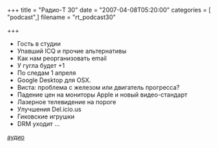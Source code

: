 +++
title = "Радио-T 30"
date = "2007-04-08T05:20:00"
categories = [ "podcast",]
filename = "rt_podcast30"

+++

- Гость в студии
- Упавший ICQ и прочие альтернативы
- Как нам реорганизовать email
- У гугла будет +1
- По следам 1 апреля
- Google Desktop для OSX.
- Виста: проблема с железом или двигатель прогресса?
- Падение цен на мониторы Apple и новый видео-стандарт
- Лазерное телевидение на пороге
- Улучшения Del.icio.us
- Гиковские игрушки
- DRM уходит ...

[аудио](https://cdn.radio-t.com/rt_podcast30.mp3)
<audio src="https://cdn.radio-t.com/rt_podcast30.mp3" preload="none"></audio>